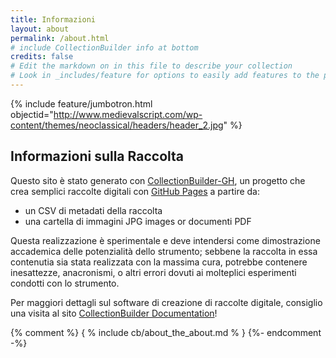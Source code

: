 ```yaml
---
title: Informazioni
layout: about
permalink: /about.html
# include CollectionBuilder info at bottom
credits: false
# Edit the markdown on in this file to describe your collection
# Look in _includes/feature for options to easily add features to the page
---
```

{% include feature/jumbotron.html objectid="http://www.medievalscript.com/wp-content/themes/neoclassical/headers/header_2.jpg" %}

## Informazioni sulla Raccolta

Questo sito è stato generato con [CollectionBuilder-GH](https://collectionbuilding.github.io/gh/), un progetto che crea semplici raccolte digitali con [GitHub Pages](https://pages.github.com/) a partire da: 

- un CSV di metadati della raccolta
- una cartella di immagini JPG images or documenti PDF

Questa realizzazione è sperimentale e deve intendersi come dimostrazione accademica delle potenzialità dello strumento; sebbene la raccolta in essa contenutia sia stata realizzata con la massima cura, potrebbe contenere inesattezze, anacronismi, o altri errori dovuti ai molteplici esperimenti condotti con lo strumento. 

Per maggiori dettagli sul software di creazione di raccolte digitale, consiglio una visita al sito [CollectionBuilder Documentation](https://collectionbuilder.github.io/cb-docs/)!

<!-- IMPORTANT!!! DELETE this comment and the include below when you are finished editing this page for your collection. The include below introduces about page features. They will show up on your collection's about page until you delete it.  -->

{% comment %}
  { % include cb/about_the_about.md % } 
{%- endcomment -%}
